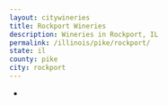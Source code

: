 ```yaml
---
layout: citywineries
title: Rockport Wineries
description: Wineries in Rockport, IL
permalink: /illinois/pike/rockport/
state: il
county: pike
city: rockport
---
```

-
